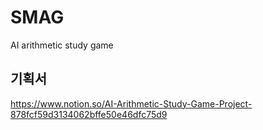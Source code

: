 # SMAG
AI arithmetic study game


## 기획서
https://www.notion.so/AI-Arithmetic-Study-Game-Project-878fcf59d3134062bffe50e46dfc75d9
